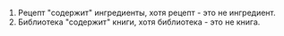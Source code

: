 1. Рецепт "содержит" ингредиенты, хотя рецепт - это не ингредиент.
2. Библиотека "содержит" книги, хотя библиотека - это не книга.
